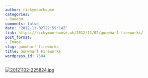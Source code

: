 ```yaml
---
author: rickymoorhouse
categories:
- Random
comments: false
date: "2012-11-02T22:59:14Z"
link: https://rickymoorhouse.uk/2012/11/02/gunwharf-fireworks/
post_format:
- Image
slug: gunwharf-fireworks
title: Gunwharf Fireworks
wordpress_id: 7504
---
```


[![20121102-225824.jpg](http://rickymoorhouse.files.wordpress.com/2012/11/20121102-225824.jpg)](http://rickymoorhouse.files.wordpress.com/2012/11/20121102-225824.jpg)
